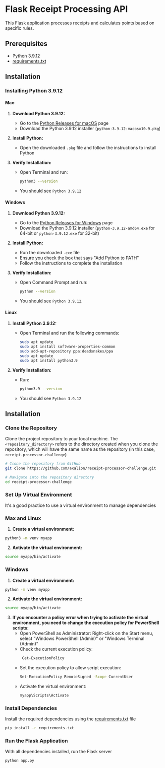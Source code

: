 # Flask Receipt Processing API

This Flask application processes receipts and calculates points based on specific rules.

## Prerequisites
- Python 3.9.12
- [requirements.txt](https://github.com/axalion/receipt-processor-challenge/blob/master/requirements.txt)


## Installation

### Installing Python 3.9.12

#### Mac
1. **Download Python 3.9.12:**
   - Go to the [Python Releases for macOS](https://www.python.org/downloads/macos/) page
   - Download the Python 3.9.12 installer (`python-3.9.12-macosx10.9.pkg`)

2. **Install Python:**
   - Open the downloaded `.pkg` file and follow the instructions to install Python

3. **Verify Installation:**
   - Open Terminal and run:
     ```bash
     python3 --version
     ```
   - You should see `Python 3.9.12`

#### Windows
1. **Download Python 3.9.12:**
   - Go to the [Python Releases for Windows](https://www.python.org/downloads/windows/) page
   - Download the Python 3.9.12 installer (`python-3.9.12-amd64.exe` for 64-bit or `python-3.9.12.exe` for 32-bit)

2. **Install Python:**
   - Run the downloaded `.exe` file
   - Ensure you check the box that says "Add Python to PATH"
   - Follow the instructions to complete the installation

3. **Verify Installation:**
   - Open Command Prompt and run:
     ```bash
     python --version
     ```
   - You should see `Python 3.9.12`.

#### Linux
1. **Install Python 3.9.12:**
   - Open Terminal and run the following commands:
     ```bash
     sudo apt update
     sudo apt install software-properties-common
     sudo add-apt-repository ppa:deadsnakes/ppa
     sudo apt update
     sudo apt install python3.9
     ```

2. **Verify Installation:**
   - Run:
     ```bash
     python3.9 --version
     ```
   - You should see `Python 3.9.12`


## Installation

### Clone the Repository
Clone the project repository to your local machine. The `<repository_directory>` refers to the directory created when you clone the repository, which will have the same name as the repository (in this case, `receipt-processor-challenge`)

```bash
# Clone the repository from GitHub
git clone https://github.com/axalion/receipt-processor-challenge.git

# Navigate into the repository directory
cd receipt-processor-challenge
```

### Set Up Virtual Environment
It's a good practice to use a virtual environment to manage dependencies

### Max and Linux

1. **Create a virtual environment:**
```bash
python3 -m venv myapp
```

2. **Activate the virtual environment:**
```bash
source myapp/bin/activate
```


### Windows
1. **Create a virtual environment:**
```bash
python -m venv myapp
```

2. **Activate the virtual environment:**
```bash
source myapp/bin/activate
```

3. **If you encounter a policy error when trying to activate the virtual environment, you need to change the execution policy for PowerShell scripts:**
   - Open PowerShell as Administrator: Right-click on the Start menu, select "Windows PowerShell (Admin)" or "Windows Terminal (Admin)"
   - Check the current execution policy:
     ```bash
      Get-ExecutionPolicy
      ```
   - Set the execution policy to allow script execution:
       ```bash
      Set-ExecutionPolicy RemoteSigned -Scope CurrentUser
      ```
   - Activate the virtual environment:
      ```bash
      myapp\Scripts\Activate
      ```





### Install Dependencies

Install the required dependencies using the [requirements.txt](https://github.com/axalion/receipt-processor-challenge/blob/master/requirements.txt) file

```bash
pip install -r requirements.txt
```


### Run the Flask Application

With all dependencies installed, run the Flask server

```bash
python app.py

```


